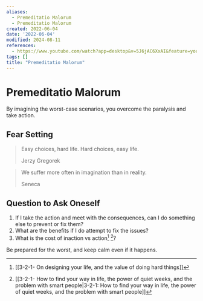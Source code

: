 ```yaml
---
aliases:
  - Premeditatio Malorum
  - Premeditatio Malorum
created: 2022-06-04
date: '2022-06-04'
modified: 2024-08-11
references:
  - https://www.youtube.com/watch?app=desktop&v=5J6jAC6XxAI&feature=youtu.be
tags: []
title: "Premeditatio Malorum"
---
```


# Premeditatio Malorum

By imagining the worst-case scenarios, you overcome the paralysis and take action.

## Fear Setting

> Easy choices, hard life. Hard choices, easy life.
>
> Jerzy Gregorek

> We suffer more often in imagination than in reality.
>
> Seneca

## Question to Ask Oneself

1. If I take the action and meet with the consequences, can I do something else to prevent or fix them?
2. What are the benefits if I do attempt to fix the issues?
3. What is the cost of inaction vs action[^1] [^2]?

Be prepared for the worst, and keep calm even if it happens.

[^1]: [[3-2-1- On designing your life, and the value of doing hard things]]
[^2]: [[3-2-1- How to find your way in life, the power of quiet weeks, and the problem with smart people|3-2-1: How to find your way in life, the power of quiet weeks, and the problem with smart people]]